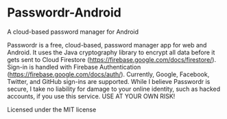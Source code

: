 # Passwordr-Android
A cloud-based password manager for Android

Passwordr is a free, cloud-based, password manager app for web and Android. It uses the Java cryptography library to encrypt all data before it gets sent to Cloud Firestore (https://firebase.google.com/docs/firestore/). Sign-in is handled with Firebase Authentication (https://firebase.google.com/docs/auth/). Currently, Google, Facebook, Twitter, and GitHub sign-ins are supported.
While I believe Passwordr is secure, I take no liability for damage to your online identity, such as hacked accounts, if you use this service. USE AT YOUR OWN RISK!

Licensed under the MIT license
